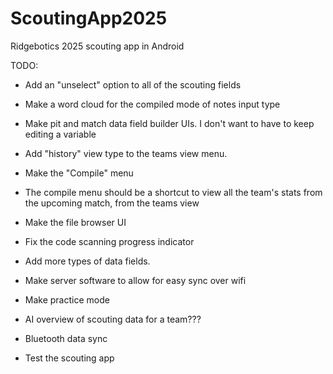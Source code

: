 # ScoutingApp2025
Ridgebotics 2025 scouting app in Android

TODO:
- Add an "unselect" option to all of the scouting fields
- Make a word cloud for the compiled mode of notes input type
- Make pit and match data field builder UIs. I don't want to have to keep editing a variable
- Add "history" view type to the teams view menu.

- Make the "Compile" menu
- The compile menu should be a shortcut to view all the team's stats from the upcoming match, from the teams view
- Make the file browser UI
- Fix the code scanning progress indicator
- Add more types of data fields.

- Make server software to allow for easy sync over wifi
- Make practice mode
- AI overview of scouting data for a team???
- Bluetooth data sync
- Test the scouting app